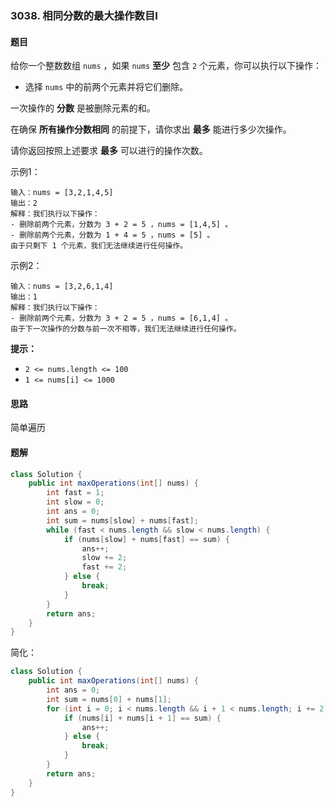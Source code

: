 ### 3038. 相同分数的最大操作数目Ⅰ

#### 题目

给你一个整数数组 `nums` ，如果 `nums` **至少** 包含 `2` 个元素，你可以执行以下操作：

- 选择 `nums` 中的前两个元素并将它们删除。

一次操作的 **分数** 是被删除元素的和。

在确保 **所有操作分数相同** 的前提下，请你求出 **最多** 能进行多少次操作。

请你返回按照上述要求 **最多** 可以进行的操作次数。

示例1：

```
输入：nums = [3,2,1,4,5]
输出：2
解释：我们执行以下操作：
- 删除前两个元素，分数为 3 + 2 = 5 ，nums = [1,4,5] 。
- 删除前两个元素，分数为 1 + 4 = 5 ，nums = [5] 。
由于只剩下 1 个元素，我们无法继续进行任何操作。
```

示例2：

```
输入：nums = [3,2,6,1,4]
输出：1
解释：我们执行以下操作：
- 删除前两个元素，分数为 3 + 2 = 5 ，nums = [6,1,4] 。
由于下一次操作的分数与前一次不相等，我们无法继续进行任何操作。
```

**提示：**

- `2 <= nums.length <= 100`
- `1 <= nums[i] <= 1000`

#### 思路

简单遍历

#### 题解

```java
class Solution {
    public int maxOperations(int[] nums) {
        int fast = 1;
        int slow = 0;
        int ans = 0;
        int sum = nums[slow] + nums[fast];
        while (fast < nums.length && slow < nums.length) {
            if (nums[slow] + nums[fast] == sum) {
                ans++;
                slow += 2;
                fast += 2;
            } else {
                break;
            }
        }
        return ans;
    }
}
```

简化：

```java
class Solution {
    public int maxOperations(int[] nums) {
        int ans = 0;
        int sum = nums[0] + nums[1];
        for (int i = 0; i < nums.length && i + 1 < nums.length; i += 2) {
            if (nums[i] + nums[i + 1] == sum) {
                ans++;
            } else {
                break;
            }
        }
        return ans;
    }
}
```

